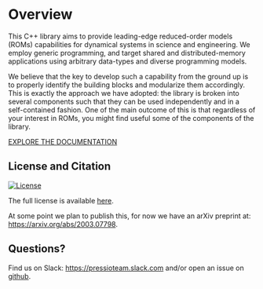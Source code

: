 
# Overview

This C++ library aims to provide leading-edge reduced-order
models (ROMs) capabilities for dynamical systems in science and engineering.
We employ generic programming, and target shared and distributed-memory
applications using arbitrary data-types and diverse programming models.

We believe that the key to develop such a capability from the ground up
is to properly identify the building blocks and modularize them accordingly.
This is exactly the approach we have adopted: the library is broken into
several components such that they can be used independently
and in a self-contained fashion.
One of the main outcome of this is that regardless of your interest in ROMs,
you might find useful some of the components of the library.

[EXPLORE THE DOCUMENTATION](https://pressio.github.io/pressio/html/index.html)

<!-- [Link to the full Pressio project](https://pressio.github.io). -->

## License and Citation

[![License](https://img.shields.io/badge/License-BSD%203--Clause-blue.svg)](https://opensource.org/licenses/BSD-3-Clause)

The full license is available [here](https://pressio.github.io/various/license/).

At some point we plan to publish this, for now we have an arXiv preprint at: https://arxiv.org/abs/2003.07798.

## Questions?
Find us on Slack: https://pressioteam.slack.com and/or
open an issue on [github](https://github.com/Pressio/pressio).



<!-- [![Codecove](https://codecov.io/gh/Pressio/pressio/branch/master/graphs/badge.svg?precision=2)](https://codecov.io/gh/Pressio/pressio/branch/master) -->
